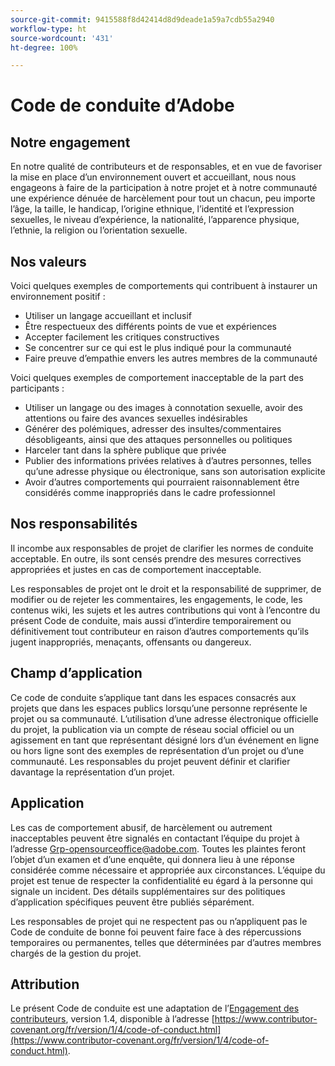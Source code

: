 ```yaml
---
source-git-commit: 9415588f8d42414d8d9deade1a59a7cdb55a2940
workflow-type: ht
source-wordcount: '431'
ht-degree: 100%

---
```

# Code de conduite d’Adobe

## Notre engagement

En notre qualité de contributeurs et de responsables, et en vue
de favoriser la mise en place d’un environnement ouvert et accueillant, nous nous engageons à
faire de la participation à notre projet et à notre communauté une expérience dénuée de harcèlement pour tout un chacun, peu importe l’âge, la taille,
le handicap, l’origine ethnique, l’identité et l’expression sexuelles, le niveau d’expérience,
la nationalité, l’apparence physique, l’ethnie, la religion ou
l’orientation sexuelle.

## Nos valeurs

Voici quelques exemples de comportements qui contribuent à instaurer un environnement
positif :

* Utiliser un langage accueillant et inclusif
* Être respectueux des différents points de vue et expériences
* Accepter facilement les critiques constructives
* Se concentrer sur ce qui est le plus indiqué pour la communauté
* Faire preuve d’empathie envers les autres membres de la communauté

Voici quelques exemples de comportement inacceptable de la part des participants :

* Utiliser un langage ou des images à connotation sexuelle, avoir des attentions ou faire des avances sexuelles indésirables
* Générer des polémiques, adresser des insultes/commentaires désobligeants, ainsi que des attaques personnelles ou politiques
* Harceler tant dans la sphère publique que privée
* Publier des informations privées relatives à d’autres personnes, telles qu’une adresse physique ou
électronique, sans son autorisation explicite
* Avoir d’autres comportements qui pourraient raisonnablement être considérés
comme inappropriés dans le cadre professionnel

## Nos responsabilités

Il incombe aux responsables de projet de clarifier les normes de conduite acceptable.
En outre, ils sont censés prendre des mesures correctives appropriées
et justes en cas de comportement inacceptable.

Les responsables de projet ont le droit et la responsabilité de supprimer, de modifier ou
de rejeter les commentaires, les engagements, le code, les contenus wiki, les sujets et les autres contributions
qui vont à l’encontre du présent Code de conduite, mais aussi d’interdire temporairement
ou définitivement tout contributeur en raison d’autres comportements qu’ils jugent inappropriés,
menaçants, offensants ou dangereux.

## Champ d’application

Ce code de conduite s’applique tant dans les espaces consacrés aux projets que dans les espaces publics
lorsqu’une personne représente le projet ou sa communauté. L’utilisation d’une
adresse électronique officielle du projet, la publication via un compte de réseau social officiel
ou un agissement en tant que représentant désigné lors d’un événement en ligne
ou hors ligne sont des exemples de représentation d’un projet ou d’une communauté. Les responsables du projet peuvent définir et
clarifier davantage la représentation d’un projet.

## Application

Les cas de comportement abusif, de harcèlement ou autrement inacceptables
peuvent être signalés en contactant l’équipe du projet à l’adresse Grp-opensourceoffice@adobe.com. Toutes
les plaintes feront l’objet d’un examen et d’une enquête, qui donnera lieu
à une réponse considérée comme nécessaire et appropriée aux circonstances. L’équipe du projet est
tenue de respecter la confidentialité eu égard à la personne qui signale un incident.
Des détails supplémentaires sur des politiques d’application spécifiques peuvent être publiés séparément.

Les responsables de projet qui ne respectent pas ou n’appliquent pas le Code de conduite de bonne foi
peuvent faire face à des répercussions temporaires ou permanentes, telles que déterminées par d’autres
membres chargés de la gestion du projet.

## Attribution

Le présent Code de conduite est une adaptation de l’[Engagement des contributeurs](https://contributor-covenant.org), version 1.4,
disponible à l’adresse [https://www.contributor-covenant.org/fr/version/1/4/code-of-conduct.html](https://www.contributor-covenant.org/fr/version/1/4/code-of-conduct.html).
